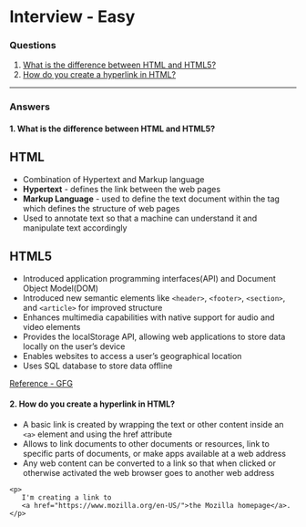 
# Interview - Easy

### Questions
1. [What is the difference between HTML and HTML5?](#what-is-the-difference-between-html-and-html5)
2. [How do you create a hyperlink in HTML?](#how-do-you-create-a-hyperlink-in-html)

---

### Answers

#### 1. What is the difference between HTML and HTML5?
## HTML ##
 - Combination of Hypertext and Markup language
 - **Hypertext** - defines the link between the web pages
 - **Markup Language** - used to define the text document within the tag which defines the structure of web pages
 - Used to annotate text so that a machine can understand it and manipulate text accordingly

 ## HTML5 ##
 - Introduced application programming interfaces(API) and Document Object Model(DOM)
 - Introduced new semantic elements like `<header>`, `<footer>`, `<section>`, and `<article>` for improved structure
 - Enhances multimedia capabilities with native support for audio and video elements
 - Provides the localStorage API, allowing web applications to store data locally on the user’s device
 - Enables websites to access a user’s geographical location
 - Uses SQL database to store data offline
 
 [Reference - GFG](https://www.geeksforgeeks.org/difference-between-html-and-html5/)

 #### 2. How do you create a hyperlink in HTML?
 - A basic link is created by wrapping the text or other content inside an `<a>` element and using the href attribute
 - Allows to link documents to other documents or resources, link to specific parts of documents, or make apps available at a web address
 - Any web content can be converted to a link so that when clicked or otherwise activated the web browser goes to another web address

 ```code
 <p>
    I'm creating a link to
    <a href="https://www.mozilla.org/en-US/">the Mozilla homepage</a>.
 </p>
 ```